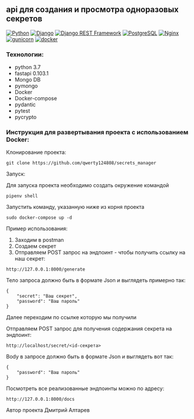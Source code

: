 ## api для создания и просмотра одноразовых секретов

[![Python](https://img.shields.io/badge/-Python-464646?style=flat-square&logo=Python)](https://www.python.org/)
[![Django](https://img.shields.io/badge/-Django-464646?style=flat-square&logo=Django)](https://www.djangoproject.com/)
[![Django REST Framework](https://img.shields.io/badge/-Django%20REST%20Framework-464646?style=flat-square&logo=Django%20REST%20Framework)](https://www.django-rest-framework.org/)
[![PostgreSQL](https://img.shields.io/badge/-PostgreSQL-464646?style=flat-square&logo=PostgreSQL)](https://www.postgresql.org/)
[![Nginx](https://img.shields.io/badge/-NGINX-464646?style=flat-square&logo=NGINX)](https://nginx.org/ru/)
[![gunicorn](https://img.shields.io/badge/-gunicorn-464646?style=flat-square&logo=gunicorn)](https://gunicorn.org/)
[![docker](https://img.shields.io/badge/-Docker-464646?style=flat-square&logo=docker)](https://www.docker.com/)

### Технологии:
- python 3.7
- fastapi 0.103.1
- Mongo DB
- pymongo
- Docker
- Docker-compose
- pydantic
- pytest
- pycrypto

### Инструкция для развертывания проекта с использованием Docker:

Клонирование проекта:
```
git clone https://github.com/qwerty124808/secrets_manager
```
Запуск:

Для запуска проекта необходимо создать окружение командой
```
pipenv shell
```

Запустить команду, указанную ниже из корня проекта 
```
sudo docker-compose up -d
```

Пример использования:

1. Заходим в postman
3. Создаем секрет
4. Отправляем POST запрос на эндпоинт - чтобы получить ссылку на наш секрет:
```
http://127.0.0.1:8000/generate
```

Тело запроса должно быть в формате Json и выглядеть примерно так:
```
{
    "secret": "Ваш секрет",
    "password": "Ваш пароль"
}
```
Далее переходим по ссылке которую мы получили 

Отправляем POST запрос для получения содержания секрета на эндпоинт:
```
http://localhost/secret/<id-секрета>
```
Body в запросе должно быть в формате Json и выглядеть вот так:
```
{
    "password": "Ваш пароль"
}
```
Посмотреть все реализованные эндпоинты можно по адресу:
```
http://127.0.0.1:8000/docs
```

Автор проекта Дмитрий Алтарев